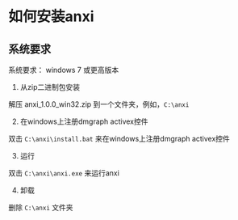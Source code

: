 # 如何安装anxi

## 系统要求

系统要求： windows 7 或更高版本

1. 从zip二进制包安装

解压 anxi_1.0.0_win32.zip 到一个文件夹，例如，`C:\anxi`

2. 在windows上注册dmgraph activex控件

双击 `C:\anxi\install.bat` 来在windows上注册dmgraph activex控件

3. 运行

双击 `C:\anxi\anxi.exe` 来运行anxi

4. 卸载

删除 `C:\anxi` 文件夹